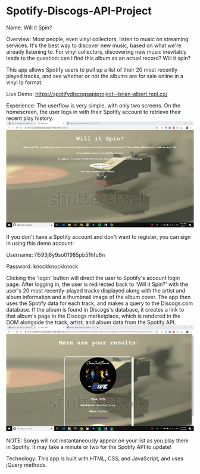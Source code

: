 # Spotify-Discogs-API-Project
Name: Will it Spin?

Overview:
Most people, even vinyl collectors, listen to music on streaming services. It's the best way to discover new music, based on what we're already listening to. For vinyl collectors, discovering new music inevitably leads to the question: can I find this album as an actual record? Will it spin?

This app allows Spotify users to pull up a list of their 20 most recently played tracks, and see whether or not the albums are for sale online in a vinyl lp format. 

Live Demo: https://spotifydiscogsapiproject--brian-albert.repl.co/

Experience:
The userflow is very simple, with only two screens. On the homescreen, the user logs in with their Spotify account to retrieve their recent play history. 
![alt text](https://github.com/MahlerBrian/Spotify-Discogs-API-Project/blob/master/willItSpinScreen1.PNG)

If you don't have a Spotify account and don't want to register, you can sign in using this demo account:

Username: i1593j6y9so01985pb51hfu6n

Password: knockknockknock


Clicking the 'login' button will direct the user to Spotify's account login page. After logging in, the user is redirected back to 'Will it Spin?' with the user's 20 most recently-played tracks displayed along with the artist and album information and a thumbnail image of the album cover. The app then uses the Spotify data for each track, and makes a query to the Discogs.com database. If the album is found in Discogs's database, it creates a link to that album's page in the Discogs marketplace, which is rendered in the DOM alongside the track, artist, and album data from the Spotify API.  
![alt text](https://github.com/MahlerBrian/Spotify-Discogs-API-Project/blob/master/willItSpinScreen2.PNG)

NOTE: Songs will not instantaneously appear on your list as you play them in Spotify. It may take a minute or two for the Spotify API to update!

Technology:
This app is built with HTML, CSS, and JavaScript, and uses jQuery methods. 
